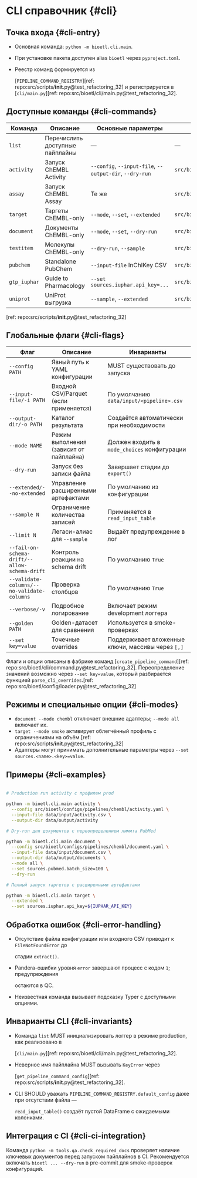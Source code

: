 # CLI справочник {#cli}

## Точка входа {#cli-entry}

- Основная команда: `python -m bioetl.cli.main`.
- При установке пакета доступен alias `bioetl` через `pyproject.toml`.
- Реестр команд формируется из

  [`PIPELINE_COMMAND_REGISTRY`][ref: repo:src/scripts/__init__.py@test_refactoring_32]
  и регистрируется в [`cli/main.py`][ref: repo:src/bioetl/cli/main.py@test_refactoring_32].

## Доступные команды {#cli-commands}

| Команда | Описание | Основные параметры | Конфиг по умолчанию |
| --- | --- | --- | --- |
| `list` | Перечислить доступные пайплайны | — | — |
| `activity` | Запуск ChEMBL Activity | `--config`, `--input-file`, `--output-dir`, `--dry-run` | `src/bioetl/configs/pipelines/chembl/activity.yaml` |
| `assay` | Запуск ChEMBL Assay | Те же | `src/bioetl/configs/pipelines/chembl/assay.yaml` |
| `target` | Таргеты ChEMBL-only | `--mode`, `--set`, `--extended` | `src/bioetl/configs/pipelines/chembl/target.yaml` |
| `document` | Документы ChEMBL-only | `--mode`, `--set`, `--dry-run` | `src/bioetl/configs/pipelines/chembl/document.yaml` |
| `testitem` | Молекулы ChEMBL-only | `--dry-run`, `--sample` | `src/bioetl/configs/pipelines/chembl/testitem.yaml` |
| `pubchem` | Standalone PubChem | `--input-file` InChIKey CSV | `src/bioetl/configs/pipelines/pubchem.yaml` |
| `gtp_iuphar` | Guide to Pharmacology | `--set sources.iuphar.api_key=...` | `src/bioetl/configs/pipelines/iuphar.yaml` |
| `uniprot` | UniProt выгрузка | `--sample`, `--extended` | `src/bioetl/configs/pipelines/uniprot.yaml` |

[ref: repo:src/scripts/__init__.py@test_refactoring_32]

## Глобальные флаги {#cli-flags}

| Флаг | Описание | Инварианты |
| --- | --- | --- |
| `--config PATH` | Явный путь к YAML конфигурации | MUST существовать до запуска |
| `--input-file/-i PATH` | Входной CSV/Parquet (если применяется) | По умолчанию `data/input/<pipeline>.csv` |
| `--output-dir/-o PATH` | Каталог результата | Создаётся автоматически при необходимости |
| `--mode NAME` | Режим выполнения (зависит от пайплайна) | Должен входить в `mode_choices` конфигурации |
| `--dry-run` | Запуск без записи файла | Завершает стадии до `export()` |
| `--extended/--no-extended` | Управление расширенными артефактами | По умолчанию из конфигурации |
| `--sample N` | Ограничение количества записей | Применяется в `read_input_table` |
| `--limit N` | Легаси-алиас для `--sample` | Выдаёт предупреждение в лог |
| `--fail-on-schema-drift/--allow-schema-drift` | Контроль реакции на schema drift | По умолчанию `True` |
| `--validate-columns/--no-validate-columns` | Проверка столбцов | По умолчанию `True` |
| `--verbose/-v` | Подробное логирование | Включает режим development логгера |
| `--golden PATH` | Golden-датасет для сравнения | Используется в smoke-проверках |
| `--set key=value` | Точечные overrides | Поддерживает вложенные ключи, массивы через `[,]` |

Флаги и опции описаны в фабрике команд
[`create_pipeline_command`][ref: repo:src/bioetl/cli/command.py@test_refactoring_32].
Переопределение значений возможно через `--set key=value`, который разбирается
функцией `parse_cli_overrides`.[ref: repo:src/bioetl/config/loader.py@test_refactoring_32]

## Режимы и специальные опции {#cli-modes}

- `document --mode chembl` отключает внешние адаптеры; `--mode all` включает их.
- `target --mode smoke` активирует облегчённый профиль с ограничениями на объём.[ref: repo:src/scripts/__init__.py@test_refactoring_32]
- Адаптеры могут принимать дополнительные параметры через `--set sources.<name>.<key>=value`.

## Примеры {#cli-examples}

```bash

# Production run activity с профилем prod

python -m bioetl.cli.main activity \
  --config src/bioetl/configs/pipelines/chembl/activity.yaml \
  --input-file data/input/activity.csv \
  --output-dir data/output/activity

# Dry-run для документов с переопределением лимита PubMed

python -m bioetl.cli.main document \
  --config src/bioetl/configs/pipelines/chembl/document.yaml \
  --input-file data/input/document.csv \
  --output-dir data/output/documents \
  --mode all \
  --set sources.pubmed.batch_size=100 \
  --dry-run

# Полный запуск таргетов с расширенными артефактами

python -m bioetl.cli.main target \
  --extended \
  --set sources.iuphar.api_key=${IUPHAR_API_KEY}
```

## Обработка ошибок {#cli-error-handling}

- Отсутствие файла конфигурации или входного CSV приводит к `FileNotFoundError` до

  стадии `extract()`.

- Pandera-ошибки уровня `error` завершают процесс с кодом `1`; предупреждения

  остаются в QC.

- Неизвестная команда вызывает подсказку Typer с доступными опциями.

## Инварианты CLI {#cli-invariants}

- Команда `list` MUST инициализировать логгер в режиме production, как реализовано в

  [`cli/main.py`][ref: repo:src/bioetl/cli/main.py@test_refactoring_32].

- Неверное имя пайплайна MUST вызывать `KeyError` через

  [`get_pipeline_command_config`][ref: repo:src/scripts/__init__.py@test_refactoring_32].

- CLI SHOULD уважать `PIPELINE_COMMAND_REGISTRY.default_config` даже при отсутствии файла —

  `read_input_table()` создаёт пустой DataFrame с ожидаемыми колонками.

## Интеграция с CI {#cli-ci-integration}

Команда `python -m tools.qa.check_required_docs` проверяет наличие ключевых
документов перед запуском пайплайнов в CI. Рекомендуется включать `bioetl ... --dry-run`
в pre-commit для smoke-проверок конфигураций.
